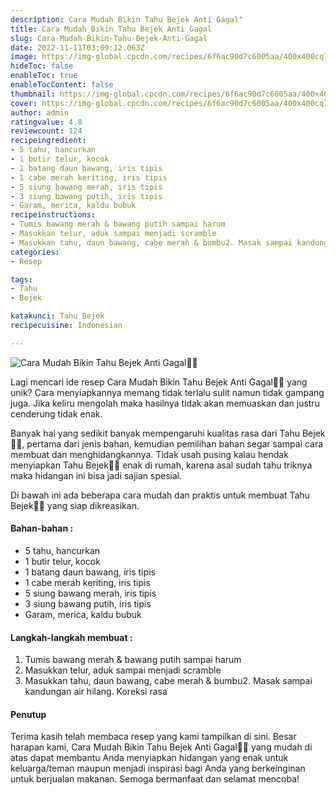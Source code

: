 ```yaml
---
description: Cara Mudah Bikin Tahu Bejek Anti Gagal"
title: Cara Mudah Bikin Tahu Bejek Anti Gagal
slug: Cara-Mudah-Bikin-Tahu-Bejek-Anti-Gagal
date: 2022-11-11T03:09:12.063Z
image: https://img-global.cpcdn.com/recipes/6f6ac90d7c6005aa/400x400cq70/photo.jpg
hideToc: false
enableToc: true
enableTocContent: false
thumbnail: https://img-global.cpcdn.com/recipes/6f6ac90d7c6005aa/400x400cq70/photo.jpg
cover: https://img-global.cpcdn.com/recipes/6f6ac90d7c6005aa/400x400cq70/photo.jpg
author: admin
ratingvalue: 4.8
reviewcount: 124
recipeingredient:
- 5 tahu, hancurkan
- 1 butir telur, kocok
- 1 batang daun bawang, iris tipis
- 1 cabe merah keriting, iris tipis
- 5 siung bawang merah, iris tipis
- 3 siung bawang putih, iris tipis
- Garam, merica, kaldu bubuk
recipeinstructions:
- Tumis bawang merah & bawang putih sampai harum
- Masukkan telur, aduk sampai menjadi scramble
- Masukkan tahu, daun bawang, cabe merah & bumbu2. Masak sampai kandungan air hilang. Koreksi rasa
categories:
- Resep

tags:
- Tahu
- Bejek

katakunci: Tahu Bejek
recipecuisine: Indonesian

---
```


![Cara Mudah Bikin Tahu Bejek Anti Gagal👩‍🍳](https://img-global.cpcdn.com/recipes/6f6ac90d7c6005aa/400x400cq70/photo.jpg)

Lagi mencari ide resep Cara Mudah Bikin Tahu Bejek Anti Gagal👩‍🍳 yang unik? Cara menyiapkannya memang tidak terlalu sulit namun tidak gampang juga. Jika keliru mengolah maka hasilnya tidak akan memuaskan dan justru cenderung tidak enak.

Banyak hal yang sedikit banyak mempengaruhi kualitas rasa dari Tahu Bejek👩‍🍳, pertama dari jenis bahan, kemudian pemilihan bahan segar sampai cara membuat dan menghidangkannya. Tidak usah pusing kalau hendak menyiapkan Tahu Bejek👩‍🍳 enak di rumah, karena asal sudah tahu triknya maka hidangan ini bisa jadi sajian spesial.

Di bawah ini ada beberapa cara mudah dan praktis untuk membuat Tahu Bejek👩‍🍳 yang siap dikreasikan.

<!--inarticleads1-->

#### Bahan-bahan :

- 5 tahu, hancurkan
- 1 butir telur, kocok
- 1 batang daun bawang, iris tipis
- 1 cabe merah keriting, iris tipis
- 5 siung bawang merah, iris tipis
- 3 siung bawang putih, iris tipis
- Garam, merica, kaldu bubuk

<!--inarticleads2-->

#### Langkah-langkah membuat :

1. Tumis bawang merah & bawang putih sampai harum
1. Masukkan telur, aduk sampai menjadi scramble
1. Masukkan tahu, daun bawang, cabe merah & bumbu2. Masak sampai kandungan air hilang. Koreksi rasa

#### Penutup

Terima kasih telah membaca resep yang kami tampilkan di sini. Besar harapan kami, Cara Mudah Bikin Tahu Bejek Anti Gagal👩‍🍳 yang mudah di atas dapat membantu Anda menyiapkan hidangan yang enak untuk keluarga/teman maupun menjadi inspirasi bagi Anda yang berkeinginan untuk berjualan makanan. Semoga bermanfaat dan selamat mencoba!